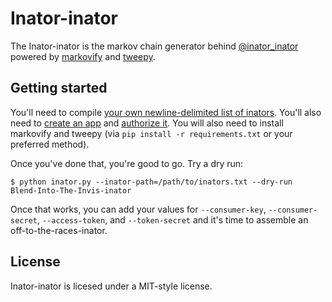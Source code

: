 # Inator-inator

The Inator-inator is the markov chain generator behind [@inator_inator](https://twitter.com/inator_inator) powered by [markovify](https://github.com/jsvine/markovify) and [tweepy](https://github.com/tweepy/tweepy).

## Getting started

You'll need to compile [your own newline-delimited list of inators](http://phineasandferb.wikia.com/wiki/List_of_Doofenshmirtz's_schemes_and_inventions). You'll also need to [create an app](http://blog.mollywhite.net/twitter-bots-pt2/) and [authorize it](https://github.com/twitter/twurl). You will also need to install markovify and tweepy (via `pip install -r requirements.txt` or your preferred method).

Once you've done that, you're good to go. Try a dry run:

    $ python inator.py --inator-path=/path/to/inators.txt --dry-run
    Blend-Into-The-Invis-inator

Once that works, you can add your values for `--consumer-key`, `--consumer-secret`, `--access-token`, and `--token-secret` and it's time to assemble an off-to-the-races-inator.

## License

Inator-inator is licesed under a MIT-style license.
